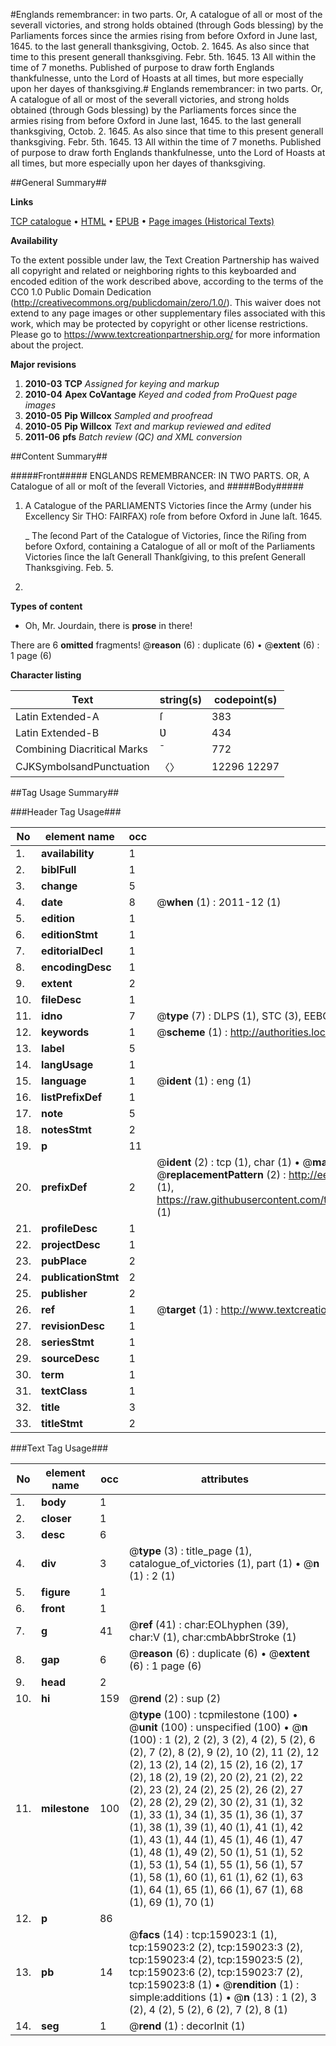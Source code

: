 #Englands remembrancer: in two parts. Or, A catalogue of all or most of the severall victories, and strong holds obtained (through Gods blessing) by the Parliaments forces since the armies rising from before Oxford in June last, 1645. to the last generall thanksgiving, Octob. 2. 1645. As also since that time to this present generall thanksgiving. Febr. 5th. 1645. 13 All within the time of 7 moneths. Published of purpose to draw forth Englands thankfulnesse, unto the Lord of Hoasts at all times, but more especially upon her dayes of thanksgiving.#
Englands remembrancer: in two parts. Or, A catalogue of all or most of the severall victories, and strong holds obtained (through Gods blessing) by the Parliaments forces since the armies rising from before Oxford in June last, 1645. to the last generall thanksgiving, Octob. 2. 1645. As also since that time to this present generall thanksgiving. Febr. 5th. 1645. 13 All within the time of 7 moneths. Published of purpose to draw forth Englands thankfulnesse, unto the Lord of Hoasts at all times, but more especially upon her dayes of thanksgiving.

##General Summary##

**Links**

[TCP catalogue](http://www.ota.ox.ac.uk/tcp/)  • 
[HTML](http://tei.it.ox.ac.uk/tcp/Texts-HTML/free/A83/A83991.html)  • 
[EPUB](http://tei.it.ox.ac.uk/tcp/Texts-EPUB/free/A83/A83991.epub) • 
[Page images (Historical Texts)](https://historicaltexts.jisc.ac.uk/eebo-99861284e)

**Availability**

To the extent possible under law, the Text Creation Partnership has waived all copyright and related or neighboring rights to this keyboarded and encoded edition of the work described above, according to the terms of the CC0 1.0 Public Domain Dedication (http://creativecommons.org/publicdomain/zero/1.0/). This waiver does not extend to any page images or other supplementary files associated with this work, which may be protected by copyright or other license restrictions. Please go to https://www.textcreationpartnership.org/ for more information about the project.

**Major revisions**

1. __2010-03__ __TCP__ *Assigned for keying and markup*
1. __2010-04__ __Apex CoVantage__ *Keyed and coded from ProQuest page images*
1. __2010-05__ __Pip Willcox__ *Sampled and proofread*
1. __2010-05__ __Pip Willcox__ *Text and markup reviewed and edited*
1. __2011-06__ __pfs__ *Batch review (QC) and XML conversion*

##Content Summary##

#####Front#####
 ENGLANDS REMEMBRANCER: IN TWO PARTS. OR, A Catalogue of all or moſt of the ſeverall Victories, and 
#####Body#####

1. A Catalogue of the PARLIAMENTS Victories ſince the Army
(under his Excellency Sir THO: FAIRFAX) roſe from before Oxford in June laſt. 1645.

    _ The ſecond Part of the Catalogue of Victories, ſince the Riſing from before Oxford, containing a Catalogue of all or moſt of the Parliaments Victories ſince the laſt Generall Thankſgiving, to this preſent Generall Thanksgiving. Feb. 5.
1645.

**Types of content**

  * Oh, Mr. Jourdain, there is **prose** in there!

There are 6 **omitted** fragments! 
 @__reason__ (6) : duplicate (6)  •  @__extent__ (6) : 1 page (6)

**Character listing**


|Text|string(s)|codepoint(s)|
|---|---|---|
|Latin Extended-A|ſ|383|
|Latin Extended-B|Ʋ|434|
|Combining             Diacritical Marks|̄|772|
|CJKSymbolsandPunctuation|〈〉|12296 12297|

##Tag Usage Summary##

###Header Tag Usage###

|No|element name|occ|attributes|
|---|---|---|---|
|1.|__availability__|1||
|2.|__biblFull__|1||
|3.|__change__|5||
|4.|__date__|8| @__when__ (1) : 2011-12 (1)|
|5.|__edition__|1||
|6.|__editionStmt__|1||
|7.|__editorialDecl__|1||
|8.|__encodingDesc__|1||
|9.|__extent__|2||
|10.|__fileDesc__|1||
|11.|__idno__|7| @__type__ (7) : DLPS (1), STC (3), EEBO-CITATION (1), PROQUEST (1), VID (1)|
|12.|__keywords__|1| @__scheme__ (1) : http://authorities.loc.gov/ (1)|
|13.|__label__|5||
|14.|__langUsage__|1||
|15.|__language__|1| @__ident__ (1) : eng (1)|
|16.|__listPrefixDef__|1||
|17.|__note__|5||
|18.|__notesStmt__|2||
|19.|__p__|11||
|20.|__prefixDef__|2| @__ident__ (2) : tcp (1), char (1)  •  @__matchPattern__ (2) : ([0-9\-]+):([0-9IVX]+) (1), (.+) (1)  •  @__replacementPattern__ (2) : http://eebo.chadwyck.com/downloadtiff?vid=$1&page=$2 (1), https://raw.githubusercontent.com/textcreationpartnership/Texts/master/tcpchars.xml#$1 (1)|
|21.|__profileDesc__|1||
|22.|__projectDesc__|1||
|23.|__pubPlace__|2||
|24.|__publicationStmt__|2||
|25.|__publisher__|2||
|26.|__ref__|1| @__target__ (1) : http://www.textcreationpartnership.org/docs/. (1)|
|27.|__revisionDesc__|1||
|28.|__seriesStmt__|1||
|29.|__sourceDesc__|1||
|30.|__term__|1||
|31.|__textClass__|1||
|32.|__title__|3||
|33.|__titleStmt__|2||


###Text Tag Usage###

|No|element name|occ|attributes|
|---|---|---|---|
|1.|__body__|1||
|2.|__closer__|1||
|3.|__desc__|6||
|4.|__div__|3| @__type__ (3) : title_page (1), catalogue_of_victories (1), part (1)  •  @__n__ (1) : 2 (1)|
|5.|__figure__|1||
|6.|__front__|1||
|7.|__g__|41| @__ref__ (41) : char:EOLhyphen (39), char:V (1), char:cmbAbbrStroke (1)|
|8.|__gap__|6| @__reason__ (6) : duplicate (6)  •  @__extent__ (6) : 1 page (6)|
|9.|__head__|2||
|10.|__hi__|159| @__rend__ (2) : sup (2)|
|11.|__milestone__|100| @__type__ (100) : tcpmilestone (100)  •  @__unit__ (100) : unspecified (100)  •  @__n__ (100) : 1 (2), 2 (2), 3 (2), 4 (2), 5 (2), 6 (2), 7 (2), 8 (2), 9 (2), 10 (2), 11 (2), 12 (2), 13 (2), 14 (2), 15 (2), 16 (2), 17 (2), 18 (2), 19 (2), 20 (2), 21 (2), 22 (2), 23 (2), 24 (2), 25 (2), 26 (2), 27 (2), 28 (2), 29 (2), 30 (2), 31 (1), 32 (1), 33 (1), 34 (1), 35 (1), 36 (1), 37 (1), 38 (1), 39 (1), 40 (1), 41 (1), 42 (1), 43 (1), 44 (1), 45 (1), 46 (1), 47 (1), 48 (1), 49 (2), 50 (1), 51 (1), 52 (1), 53 (1), 54 (1), 55 (1), 56 (1), 57 (1), 58 (1), 60 (1), 61 (1), 62 (1), 63 (1), 64 (1), 65 (1), 66 (1), 67 (1), 68 (1), 69 (1), 70 (1)|
|12.|__p__|86||
|13.|__pb__|14| @__facs__ (14) : tcp:159023:1 (1), tcp:159023:2 (2), tcp:159023:3 (2), tcp:159023:4 (2), tcp:159023:5 (2), tcp:159023:6 (2), tcp:159023:7 (2), tcp:159023:8 (1)  •  @__rendition__ (1) : simple:additions (1)  •  @__n__ (13) : 1 (2), 3 (2), 4 (2), 5 (2), 6 (2), 7 (2), 8 (1)|
|14.|__seg__|1| @__rend__ (1) : decorInit (1)|
